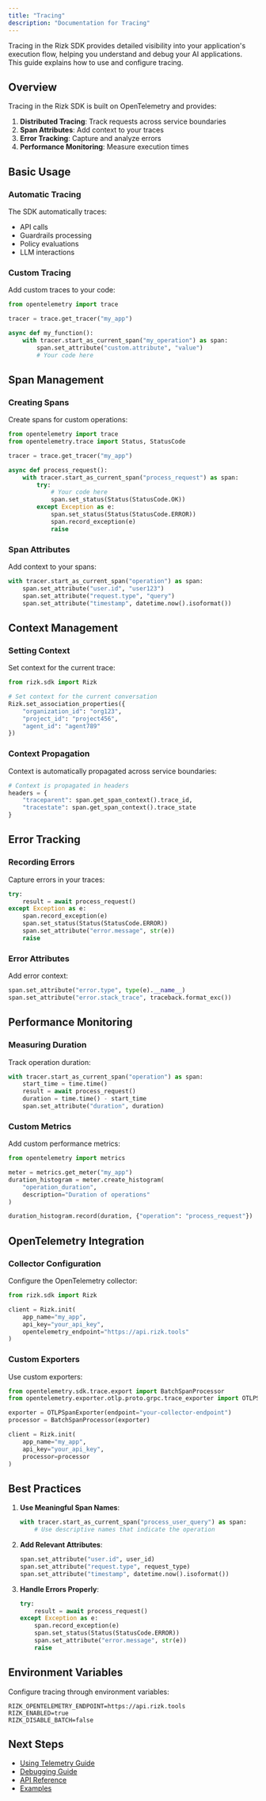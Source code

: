 ```yaml
---
title: "Tracing"
description: "Documentation for Tracing"
---
```


Tracing in the Rizk SDK provides detailed visibility into your application's execution flow, helping you understand and debug your AI applications. This guide explains how to use and configure tracing.

## Overview

Tracing in the Rizk SDK is built on OpenTelemetry and provides:

1. **Distributed Tracing**: Track requests across service boundaries
2. **Span Attributes**: Add context to your traces
3. **Error Tracking**: Capture and analyze errors
4. **Performance Monitoring**: Measure execution times

## Basic Usage

### Automatic Tracing

The SDK automatically traces:

- API calls
- Guardrails processing
- Policy evaluations
- LLM interactions

### Custom Tracing

Add custom traces to your code:

```python
from opentelemetry import trace

tracer = trace.get_tracer("my_app")

async def my_function():
    with tracer.start_as_current_span("my_operation") as span:
        span.set_attribute("custom.attribute", "value")
        # Your code here
```

## Span Management

### Creating Spans

Create spans for custom operations:

```python
from opentelemetry import trace
from opentelemetry.trace import Status, StatusCode

tracer = trace.get_tracer("my_app")

async def process_request():
    with tracer.start_as_current_span("process_request") as span:
        try:
            # Your code here
            span.set_status(Status(StatusCode.OK))
        except Exception as e:
            span.set_status(Status(StatusCode.ERROR))
            span.record_exception(e)
            raise
```

### Span Attributes

Add context to your spans:

```python
with tracer.start_as_current_span("operation") as span:
    span.set_attribute("user.id", "user123")
    span.set_attribute("request.type", "query")
    span.set_attribute("timestamp", datetime.now().isoformat())
```

## Context Management

### Setting Context

Set context for the current trace:

```python
from rizk.sdk import Rizk

# Set context for the current conversation
Rizk.set_association_properties({
    "organization_id": "org123",
    "project_id": "project456",
    "agent_id": "agent789"
})
```

### Context Propagation

Context is automatically propagated across service boundaries:

```python
# Context is propagated in headers
headers = {
    "traceparent": span.get_span_context().trace_id,
    "tracestate": span.get_span_context().trace_state
}
```

## Error Tracking

### Recording Errors

Capture errors in your traces:

```python
try:
    result = await process_request()
except Exception as e:
    span.record_exception(e)
    span.set_status(Status(StatusCode.ERROR))
    span.set_attribute("error.message", str(e))
    raise
```

### Error Attributes

Add error context:

```python
span.set_attribute("error.type", type(e).__name__)
span.set_attribute("error.stack_trace", traceback.format_exc())
```

## Performance Monitoring

### Measuring Duration

Track operation duration:

```python
with tracer.start_as_current_span("operation") as span:
    start_time = time.time()
    result = await process_request()
    duration = time.time() - start_time
    span.set_attribute("duration", duration)
```

### Custom Metrics

Add custom performance metrics:

```python
from opentelemetry import metrics

meter = metrics.get_meter("my_app")
duration_histogram = meter.create_histogram(
    "operation_duration",
    description="Duration of operations"
)

duration_histogram.record(duration, {"operation": "process_request"})
```

## OpenTelemetry Integration

### Collector Configuration

Configure the OpenTelemetry collector:

```python
from rizk.sdk import Rizk

client = Rizk.init(
    app_name="my_app",
    api_key="your_api_key",
    opentelemetry_endpoint="https://api.rizk.tools"
)
```

### Custom Exporters

Use custom exporters:

```python
from opentelemetry.sdk.trace.export import BatchSpanProcessor
from opentelemetry.exporter.otlp.proto.grpc.trace_exporter import OTLPSpanExporter

exporter = OTLPSpanExporter(endpoint="your-collector-endpoint")
processor = BatchSpanProcessor(exporter)

client = Rizk.init(
    app_name="my_app",
    api_key="your_api_key",
    processor=processor
)
```

## Best Practices

1. **Use Meaningful Span Names**:
   ```python
   with tracer.start_as_current_span("process_user_query") as span:
       # Use descriptive names that indicate the operation
   ```

2. **Add Relevant Attributes**:
   ```python
   span.set_attribute("user.id", user_id)
   span.set_attribute("request.type", request_type)
   span.set_attribute("timestamp", datetime.now().isoformat())
   ```

3. **Handle Errors Properly**:
   ```python
   try:
       result = await process_request()
   except Exception as e:
       span.record_exception(e)
       span.set_status(Status(StatusCode.ERROR))
       span.set_attribute("error.message", str(e))
       raise
   ```

## Environment Variables

Configure tracing through environment variables:

```env
RIZK_OPENTELEMETRY_ENDPOINT=https://api.rizk.tools
RIZK_ENABLED=true
RIZK_DISABLE_BATCH=false
```

## Next Steps

- [Using Telemetry Guide](../guides/using-telemetry.md)
- [Debugging Guide](../troubleshooting/debugging.md)
- [API Reference](../api/rizk.md)
- [Examples](../examples/basic-usage.md) 